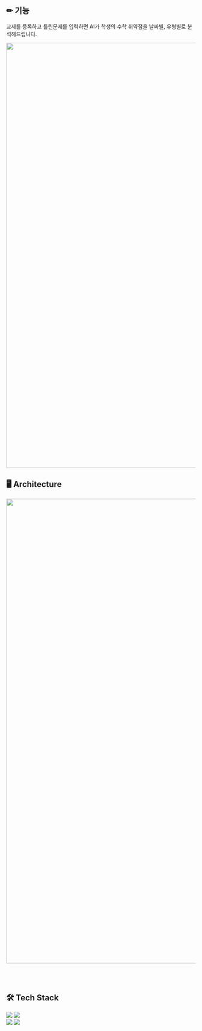 ## ✏ 기능
교제를 등록하고 틀린문제를 입력하면 AI가 학생의 수학 취약점을 날짜별, 유형별로 분석해드립니다.
<p align="center">
  <img width="1130" alt="image" src="https://github.com/FullAccel/ChaeDa_backend_spring/assets/74056843/1a606cbe-0218-4474-89a0-5f9cf348e766">
</p>

## 🖥️ Architecture
<p align="center">
  <img width="1235" alt="image" src="https://github.com/FullAccel/ChaeDa_backend_spring/assets/74056843/282902b8-847d-48d3-aff8-c77d2807fb66">
</p>

</br></br>

## 🛠️ Tech Stack
<div align="left">
<div>
<img src="https://img.shields.io/badge/Spring Boot-6DB33F?style=flat-square&logo=Spring Boot&logoColor=white">
<img src="https://img.shields.io/badge/Gradle-02303A?style=flat-square&logo=Gradle&logoColor=white">
</div>

<div>
<img src="https://img.shields.io/badge/Docker-2496ED?style=flat-square&logo=Docker&logoColor=white">
<img src="https://img.shields.io/badge/JSON Web Tokens-000000?style=flat-square&logo=JSON Web Tokens&logoColor=white">
</div>

<div>
